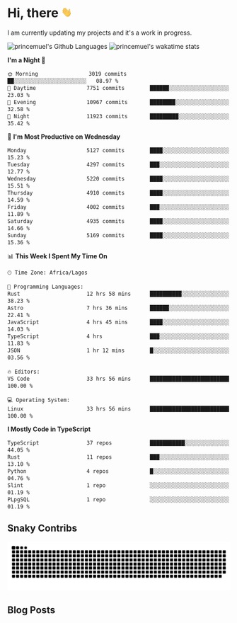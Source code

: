 # Hi, there <img src='/assets/wave.gif' alt='Just saying hello' width='24' height='24' />

<!--
**princemuel/princemuel** is a ✨ _special_ ✨ repository because its `README.md` (this file) appears on your GitHub profile.

Here are some ideas to get you started:

- 🔭 I’m currently working on ...
- 🌱 I’m currently learning ...
- 👯 I’m looking to collaborate on ...
- 🤔 I’m looking for help with ...
- 💬 Ask me about ...
- 📫 How to reach me: ...
- 😄 Pronouns: ...
- ⚡ Fun fact: ...
-->

I am currently updating my projects and it's a work in progress.

![princemuel's Github Languages](https://github-readme-stats.vercel.app/api/top-langs/?username=princemuel&text_color=586069&layout=compact&hide_border=true&title_color=0366d6&count_private=true&include_all_commits=true&theme=tokyonight&show_icons=true)
![princemuel's wakatime stats](https://github-readme-stats.vercel.app/api/wakatime?username=princemuel&text_color=586069&layout=compact&hide_border=true&title_color=0366d6&count_private=true&include_all_commits=true&theme=tokyonight&show_icons=true)

<!--START_SECTION:waka-->
**I'm a Night 🦉** 

```text
🌞 Morning                3019 commits        ██░░░░░░░░░░░░░░░░░░░░░░░   08.97 % 
🌆 Daytime                7751 commits        ██████░░░░░░░░░░░░░░░░░░░   23.03 % 
🌃 Evening                10967 commits       ████████░░░░░░░░░░░░░░░░░   32.58 % 
🌙 Night                  11923 commits       █████████░░░░░░░░░░░░░░░░   35.42 % 
```
📅 **I'm Most Productive on Wednesday** 

```text
Monday                   5127 commits        ████░░░░░░░░░░░░░░░░░░░░░   15.23 % 
Tuesday                  4297 commits        ███░░░░░░░░░░░░░░░░░░░░░░   12.77 % 
Wednesday                5220 commits        ████░░░░░░░░░░░░░░░░░░░░░   15.51 % 
Thursday                 4910 commits        ████░░░░░░░░░░░░░░░░░░░░░   14.59 % 
Friday                   4002 commits        ███░░░░░░░░░░░░░░░░░░░░░░   11.89 % 
Saturday                 4935 commits        ████░░░░░░░░░░░░░░░░░░░░░   14.66 % 
Sunday                   5169 commits        ████░░░░░░░░░░░░░░░░░░░░░   15.36 % 
```


📊 **This Week I Spent My Time On** 

```text
🕑︎ Time Zone: Africa/Lagos

💬 Programming Languages: 
Rust                     12 hrs 58 mins      ██████████░░░░░░░░░░░░░░░   38.23 % 
Astro                    7 hrs 36 mins       ██████░░░░░░░░░░░░░░░░░░░   22.41 % 
JavaScript               4 hrs 45 mins       ████░░░░░░░░░░░░░░░░░░░░░   14.03 % 
TypeScript               4 hrs               ███░░░░░░░░░░░░░░░░░░░░░░   11.83 % 
JSON                     1 hr 12 mins        █░░░░░░░░░░░░░░░░░░░░░░░░   03.56 % 

🔥 Editors: 
VS Code                  33 hrs 56 mins      █████████████████████████   100.00 % 

💻 Operating System: 
Linux                    33 hrs 56 mins      █████████████████████████   100.00 % 
```

**I Mostly Code in TypeScript** 

```text
TypeScript               37 repos            ███████████░░░░░░░░░░░░░░   44.05 % 
Rust                     11 repos            ███░░░░░░░░░░░░░░░░░░░░░░   13.10 % 
Python                   4 repos             █░░░░░░░░░░░░░░░░░░░░░░░░   04.76 % 
Slint                    1 repo              ░░░░░░░░░░░░░░░░░░░░░░░░░   01.19 % 
PLpgSQL                  1 repo              ░░░░░░░░░░░░░░░░░░░░░░░░░   01.19 % 
```




<!--END_SECTION:waka-->

## Snaky Contribs

<img src='/assets/github-snake-dark.svg' alt='Snaky Contributions' />

## Blog Posts

<!-- BLOG-POST-LIST:START -->
<!-- BLOG-POST-LIST:END -->
